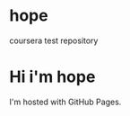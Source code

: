 # hope
coursera test repository
<!DOCTYPE html>
<html>
<body>
<h1>Hi i'm hope</h1>
<p>I'm hosted with GitHub Pages.</p>
</body>
</html>
